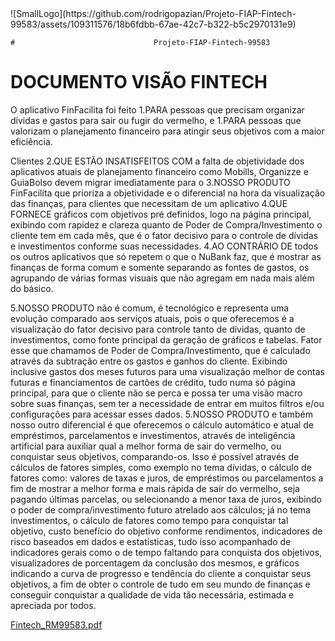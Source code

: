 <div text-align="center">
	![SmallLogo](https://github.com/rodrigopazian/Projeto-FIAP-Fintech-99583/assets/109311576/18b6fdbb-67ae-42c7-b322-b5c2970131e9)

	# 								Projeto-FIAP-Fintech-99583
</div>

<h1 text-align="center">DOCUMENTO VISÃO FINTECH</h1>


<p text-align="justify">
O aplicativo FinFacilita foi feito 1.PARA pessoas que precisam organizar dívidas e gastos para sair ou fugir do 
vermelho, e 1.PARA pessoas que valorizam o planejamento financeiro para atingir seus objetivos com a maior eficiência.
</p>

<p text-align="justify">
Clientes 2.QUE ESTÃO INSATISFEITOS COM a falta de objetividade dos aplicativos atuais de planejamento 
financeiro como Mobills, Organizze e GuiaBolso devem migrar imediatamente para o 3.NOSSO PRODUTO FinFacilita que prioriza
a objetividade e o diferencial na hora da visualização das finanças, para clientes que necessitam de um aplicativo 4.QUE
FORNECE gráficos com objetivos pré definidos, logo na página principal, exibindo com rapidez e clareza quanto de Poder de
Compra/Investimento o cliente tem em cada mês, que é o fator decisivo para o controle de dívidas e investimentos conforme
suas necessidades. 4.AO CONTRÁRIO DE todos os outros aplicativos que só repetem o que o NuBank faz, que é mostrar as 
finanças de forma comum e somente separando as fontes de gastos, os agrupando de várias formas visuais que não agregam em
nada mais além do básico.
</p>

<p text-align="justify">
5.NOSSO PRODUTO não é comum, é tecnológico e representa uma evolução comparado aos serviços atuais, pois o que 
oferecemos é a visualização do fator decisivo para controle tanto de dívidas, quanto de investimentos, como fonte principal
da geração de gráficos e  tabelas. Fator esse que chamamos de Poder de Compra/Investimento, que é calculado através da 
subtração entre os gastos e ganhos do cliente. Exibindo inclusive gastos dos meses futuros para uma visualização melhor de
contas futuras e financiamentos de cartões de crédito, tudo numa só página principal, para que o cliente não se perca e 
possa ter uma visão macro sobre suas finanças, sem ter a necessidade de entrar em muitos filtros e/ou configurações para
acessar esses dados. 5.NOSSO PRODUTO e também nosso outro diferencial é que oferecemos o cálculo automático e atual de
empréstimos, parcelamentos e investimentos, através de inteligência artificial para auxiliar qual a melhor forma de sair do
vermelho, ou conquistar seus objetivos, comparando-os. Isso é possível através de cálculos de fatores simples, como exemplo
no tema dívidas, o cálculo de fatores como: valores de taxas e juros, de empréstimos ou parcelamentos a fim de mostrar a
melhor forma e mais rápida de sair do vermelho, seja pagando últimas parcelas, ou selecionando a menor taxa de juros,
exibindo o poder de compra/investimento futuro atrelado aos cálculos; já no tema investimentos, o cálculo de fatores como
tempo para conquistar tal objetivo, custo benefício do objetivo conforme rendimentos, indicadores de risco baseados em 
dados e estatísticas, tudo isso acompanhado de indicadores gerais como o de tempo faltando para conquista dos objetivos,
visualizadores de porcentagem da conclusão dos mesmos, e gráficos indicando a curva de progresso e tendência do cliente
a conquistar seus objetivos, a fim de obter o controle de tudo em seu mundo de finanças e conseguir conquistar a 
qualidade de vida tão necessária, estimada e apreciada por todos.
</p>

 



 

[Fintech_RM99583.pdf](https://github.com/rodrigopazian/Projeto-FIAP-Fintech-99583/files/11995280/Fintech_RM99583.pdf)
